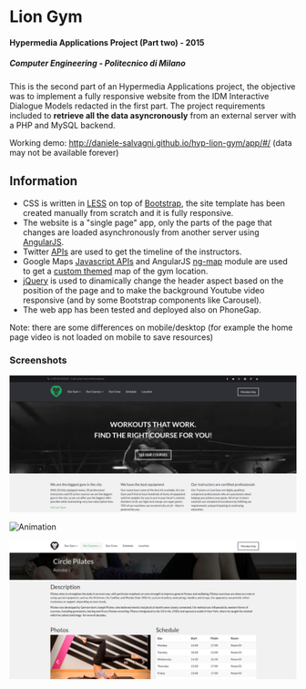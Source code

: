 # Lion Gym
#### Hypermedia Applications Project (Part two) - 2015
##### Computer Engineering - Politecnico di Milano

This is the second part of an Hypermedia Applications project, the objective was to implement a fully responsive website from the IDM Interactive Dialogue Models redacted in the first part. The project requirements included to **retrieve all the data asyncronously** from an external server with a PHP and MySQL backend.

Working demo: http://daniele-salvagni.github.io/hyp-lion-gym/app/#/ (data may not be available forever)

## Information

- CSS is written in [LESS](http://lesscss.org/) on top of [Bootstrap](http://getbootstrap.com/), the site template has been created manually from scratch and it is fully responsive.
- The website is a "single page" app, only the parts of the page that changes are loaded asynchronously from another server using [AngularJS](https://angularjs.org/).
- Twitter [APIs](https://dev.twitter.com/rest/reference/get/statuses/user_timeline) are used to get the timeline of the instructors.
- Google Maps [Javascript APIs](https://developers.google.com/maps/documentation/javascript/) and AngularJS [ng-map](http://ngmap.github.io/) module are used to get a [custom themed](https://developers.google.com/maps/documentation/javascript/styling) map of the gym location.
- [jQuery](https://jquery.com/) is used to dinamically change the header aspect based on the position of the page and to make the background Youtube video responsive (and by some Bootstrap components like Carousel).
- The web app has been tested and deployed also on PhoneGap.

Note: there are some differences on mobile/desktop (for example the home page video is not loaded on mobile to save resources)

### Screenshots

![HomePage](https://github.com/daniele-salvagni/hyp-lion-gym/blob/master/screenshot1.png)

![Animation](https://github.com/daniele-salvagni/hyp-lion-gym/blob/master/screenvid.gif)

![CoursePage](https://github.com/daniele-salvagni/hyp-lion-gym/blob/master/screenshot2.png)
